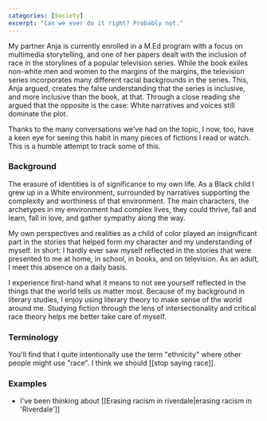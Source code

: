 ```yaml
---
categories: [Society]
excerpt: "Can we ever do it right? Probably not."
---
```

My partner Anja is currently enrolled in a M.Ed program with a focus on multimedia storytelling, and one of her papers dealt with the inclusion of race in the storylines of a popular television series. While the book exiles non-white men and women to the margins of the margins, the television series incorporates many different racial backgrounds in the series. This, Anja argued, creates the false understanding that the series is inclusive, and more inclusive than the book, at that. Through a close reading she argued that the opposite is the case: White narratives and voices still dominate the plot.

Thanks to the many conversations we've had on the topic, I now, too, have a keen eye for seeing this habit in many pieces of fictions I read or watch. This is a humble attempt to track some of this.

### Background
The erasure of identities is of significance to my own life. As a Black child I grew up in a White environment, surrounded by narratives supporting the complexity and worthiness of that environment. The main characters, the archetypes in my environment had complex lives, they could thrive, fail and learn, fall in love, and gather sympathy along the way.

My own perspectives and realities as a child of color played an insignificant part in the stories that helped form my character and my understanding of myself. In short: I hardly ever saw myself reflected in the stories that were presented to me at home, in school, in books, and on television. As an adult, I meet this absence on a daily basis.

I experience first-hand what it means to not see yourself reflected in the things that the world tells us matter most. Because of my background in literary studies, I enjoy using literary theory to make sense of the world around me. Studying fiction through the lens of intersectionality and critical race theory helps me better take care of myself.

### Terminology
You'll find that I quite intentionally use the term "ethnicity" where other people might use "race". I think we should [[stop saying race]].

### Examples
- I've been thinking about [[Erasing racism in riverdale|erasing racism in 'Riverdale']]